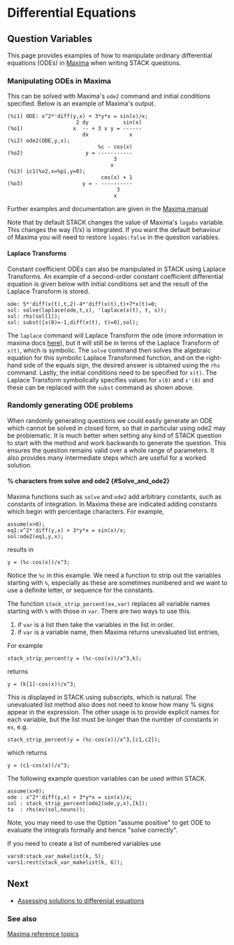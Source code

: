 # Differential Equations

## Question Variables
This page provides examples of how to manipulate ordinary differential equations (ODEs) in [Maxima](../CAS/Maxima_background.md) when writing STACK questions.

### Manipulating ODEs in Maxima

This can be solved with Maxima's `ode2` command and initial conditions specified.  Below is an example of Maxima's output.

    (%i1) ODE: x^2*'diff(y,x) + 3*y*x = sin(x)/x;
                          2 dy           sin(x)
    (%o1)                x  -- + 3 x y = ------
                            dx             x
    (%i2) ode2(ODE,y,x);
                                 %c - cos(x)
    (%o2)                    y = -----------
                                      3
                                     x
    (%i3) ic1(%o2,x=%pi,y=0);
                                  cos(x) + 1
    (%o3)                   y = - ----------
                                       3
                                      x

Further examples and documentation are given in the [Maxima manual](http://maxima.sourceforge.net/docs/manual/en/maxima_22.html#SEC81)

Note that by default STACK changes the value of Maxima's `logabs` variable.  This changes the way \(1/x\) is integrated.  If you want the default behaviour of Maxima you will need to restore `logabs:false` in the question variables.

#### Laplace Transforms ####

Constant coefficient ODEs can also be manipulated in STACK using Laplace Transforms. An example of a second-order constant coefficient differential equation is given below with initial conditions set and the result of the Laplace Transform is stored.

    ode: 5*'diff(x(t),t,2)-4*'diff(x(t),t)+7*x(t)=0;
    sol: solve(laplace(ode,t,s), 'laplace(x(t), t, s));
    sol: rhs(sol[1]);
    sol: subst([x(0)=-1,diff(x(t), t)=0],sol);

The `laplace` command will Laplace Transform the ode (more information in maxima docs [here](https://maxima.sourceforge.io/docs/manual/maxima_104.html#index-laplace)), but it will still be in terms of the Laplace Transform of `x(t)`, which is symbolic. The `solve` command then solves the algebraic equation for this symbolic Laplace Transformed function, and on the right-hand side of the equals sign, the desired answer is obtained using the `rhs` command. Lastly, the initial conditions need to be specified for `x(t)`. The Laplace Transform symbolically specifies values for `x(0)` and `x'(0)` and these can be replaced with the `subst` command as shown above.

### Randomly generating ODE problems ###

When randomly generating questions we could easily generate an ODE which cannot be solved in closed form, so that in particular using ode2 may be problematic.
It is much better when setting any kind of STACK question to start with the method and work backwards to generate the question.
This ensures the question remains valid over a whole range of parameters.
It also provides many intermediate steps which are useful for a worked solution.

#### % characters from solve and ode2 {#Solve_and_ode2}

Maxima functions such as `solve` and `ode2` add arbitrary constants, such as constants of integration.  In Maxima these are indicated adding constants which begin with percentage characters.  For example,

    assume(x>0);
    eq1:x^2*'diff(y,x) + 3*y*x = sin(x)/x;
    sol:ode2(eq1,y,x);

results in

    y = (%c-cos(x))/x^3;

Notice the `%c` in this example. We need a function to strip out the variables starting with `%`, especially as these are sometimes numbered and we want to use a definite letter, or sequence for the constants.

The function `stack_strip_percent(ex,var)` replaces all variable names  starting with `%` with those in `var`.
There are two ways to use this.

1. if `var` is a list then take the variables in the list in order.
2. if `var` is a variable name, then Maxima returns unevaluated list entries,

For example

    stack_strip_percent(y = (%c-cos(x))/x^3,k);

returns

    y = (k[1]-cos(x))/x^3;

This is displayed in STACK using subscripts, which is natural.
The unevaluated list method also does not need to know how many % signs appear in the expression.
The other usage is to provide explicit names for each variable, but the list must be longer than the number of constants in `ex`, e.g.

    stack_strip_percent(y = (%c-cos(x))/x^3,[c1,c2]);

which returns

    y = (c1-cos(x))/x^3;

The following example question variables can be used within STACK.

    assume(x>0);
    ode : x^2*'diff(y,x) + 3*y*x = sin(x)/x;
    sol : stack_strip_percent(ode2(ode,y,x),[k]);
    ta  : rhs(ev(sol,nouns));

Note, you may need to use the Option "assume positive" to get ODE to evaluate the integrals formally and hence "solve correctly".

If you need to create a list of numbered variables use

    vars0:stack_var_makelist(k, 5);
    vars1:rest(stack_var_makelist(k, 6));

## Next

- [Assessing solutions to differeniial equations](..\Differential_equations\Assessing-Responses.md)

### See also

[Maxima reference topics](index.md#reference) 
